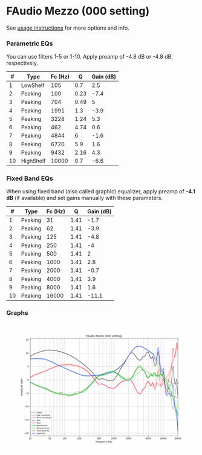# FAudio Mezzo (000 setting)
See [usage instructions](https://github.com/jaakkopasanen/AutoEq#usage) for more options and info.

### Parametric EQs
You can use filters 1-5 or 1-10. Apply preamp of -4.8 dB or -4.8 dB, respectively.

|   # | Type      |   Fc (Hz) |    Q |   Gain (dB) |
|-----|-----------|-----------|------|-------------|
|   1 | LowShelf  |       105 | 0.7  |         2.5 |
|   2 | Peaking   |       100 | 0.23 |        -7.4 |
|   3 | Peaking   |       704 | 0.49 |         5   |
|   4 | Peaking   |      1991 | 1.3  |        -3.9 |
|   5 | Peaking   |      3228 | 1.24 |         5.3 |
|   6 | Peaking   |       462 | 4.74 |         0.6 |
|   7 | Peaking   |      4844 | 6    |        -1.6 |
|   8 | Peaking   |      6720 | 5.9  |         1.6 |
|   9 | Peaking   |      9432 | 2.16 |         4.3 |
|  10 | HighShelf |     10000 | 0.7  |        -6.6 |

### Fixed Band EQs
When using fixed band (also called graphic) equalizer, apply preamp of **-4.1 dB** (if available) and set gains manually with these parameters.

|   # | Type    |   Fc (Hz) |    Q |   Gain (dB) |
|-----|---------|-----------|------|-------------|
|   1 | Peaking |        31 | 1.41 |        -1.7 |
|   2 | Peaking |        62 | 1.41 |        -3.9 |
|   3 | Peaking |       125 | 1.41 |        -4.8 |
|   4 | Peaking |       250 | 1.41 |        -4   |
|   5 | Peaking |       500 | 1.41 |         2   |
|   6 | Peaking |      1000 | 1.41 |         2.8 |
|   7 | Peaking |      2000 | 1.41 |        -0.7 |
|   8 | Peaking |      4000 | 1.41 |         3.9 |
|   9 | Peaking |      8000 | 1.41 |         1.6 |
|  10 | Peaking |     16000 | 1.41 |       -11.1 |

### Graphs
![](./FAudio%20Mezzo%20(000%20setting).png)
